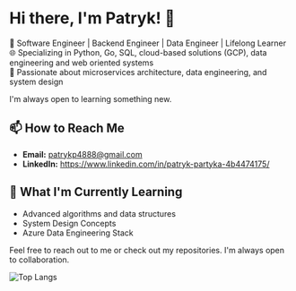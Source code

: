 # Hi there, I'm Patryk! 👋

🎯 Software Engineer | Backend Engineer | Data Engineer | Lifelong Learner<br>
🌐 Specializing in Python, Go, SQL, cloud-based solutions (GCP), data engineering and web oriented systems<br>
🚀 Passionate about microservices architecture, data engineering, and system design


I'm always open to learning something new.

## 📫 How to Reach Me
- **Email:** patrykp4888@gmail.com
- **LinkedIn:** https://www.linkedin.com/in/patryk-partyka-4b4474175/

## 🌱 What I'm Currently Learning
- Advanced algorithms and data structures
- System Design Concepts
- Azure Data Engineering Stack


Feel free to reach out to me or check out my repositories. I'm always open to collaboration.

![Top Langs](https://github-readme-stats.vercel.app/api/top-langs/?username=patrykp4888&layout=compact&theme=radical)
